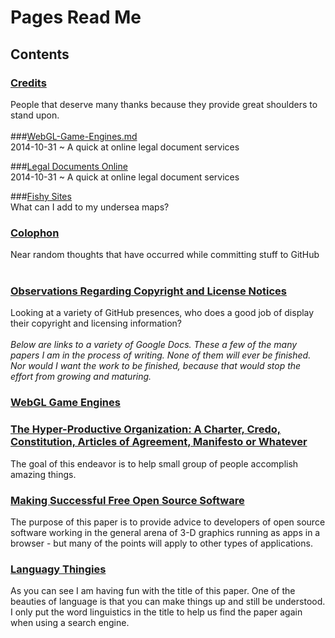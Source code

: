 Pages Read Me
===

## Contents

### [Credits]( http://theo-armour.github.io/pages/readme-reader.html#credits.md )
People that deserve many thanks because they provide great shoulders to stand upon.
<br>
<br>
###[WebGL-Game-Engines.md]( ./readme-reader.html#webgl-game-engines.md )  
2014-10-31 ~ A quick at online legal document services

###[Legal Documents Online]( ./readme-reader.html#legal-documents-online.md )  
2014-10-31 ~ A quick at online legal document services

###[Fishy Sites]( ./readme-reader.html#fish-web-sites.md )  
What can I add to my undersea maps?

### [Colophon]( http://theo-armour.github.io/pages/readme-reader.html#colophon.md )  
Near random thoughts that have occurred while committing stuff to GitHub
<br>
<br>
### [Observations Regarding Copyright and License Notices]( http://theo-armour.github.io/pages/readme-reader.html#observations-regarding-copyright-and-license-notices.md )
Looking at a variety of GitHub presences, who does a good job of display their copyright and licensing information?
<br>
<br>
_Below are links to a variety of Google Docs. These a few of the many papers I am in the process of writing. None of them will ever be finished. 
Nor would I want the work to be finished, because that would stop the effort from growing and maturing._

### [WebGL Game Engines]( https://docs.google.com/spreadsheets/d/1yCg3hLfPYb3E_oaCp_toULj2oureuESkPRvpfc9PQEc/edit?usp=sharing )

### [The Hyper-Productive Organization: A Charter, Credo, Constitution, Articles of Agreement, Manifesto or Whatever]( https://docs.google.com/document/d/1JxWa0fhJON7_avu3lNhn6Dt9l23rzgoNT9VKPOzP_Kc/pub )
The goal of this endeavor is to help small group of people accomplish amazing things.

### [Making Successful Free Open Source Software]( http://goo.gl/izAfc )
The purpose of this paper is to provide advice to developers of open source software working in the general arena of 3-D graphics running as apps in a browser - but many of the points will apply to other types of applications. 

### [Languagy Thingies]( https://docs.google.com/document/d/1naoyA2WI5vC9TQG2gP4aK-zvHKLepZ15YE83bdf5x4k/pub )
As you can see I am having fun with the title of this paper. One of the beauties of language is that you can make things up and still be understood. I only put the word linguistics in the title to help us find the paper again when using a search engine.



